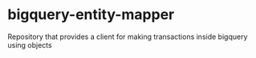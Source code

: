 # bigquery-entity-mapper
Repository that provides a client for making transactions inside bigquery using objects
